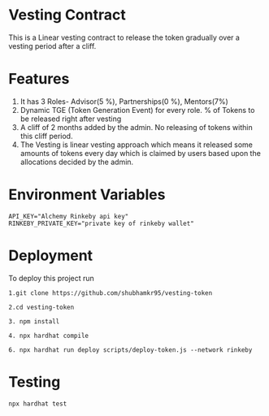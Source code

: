# Vesting Contract

This is a Linear vesting contract to release the token gradually over a vesting period after a cliff.

# Features

1. It has 3 Roles- Advisor(5 %), Partnerships(0 %), Mentors(7%)
2. Dynamic TGE (Token Generation Event) for every role. % of Tokens to be released right after vesting
3. A cliff of 2 months added by the admin. No releasing of tokens within this cliff period.
4. The Vesting is linear vesting approach which means it released some amounts of tokens every day which is claimed by users based upon the allocations decided by the admin.

# Environment Variables

```
API_KEY="Alchemy Rinkeby api key"
RINKEBY_PRIVATE_KEY="private key of rinkeby wallet"
```

# Deployment

To deploy this project run

```
1.git clone https://github.com/shubhamkr95/vesting-token

2.cd vesting-token

3. npm install

4. npx hardhat compile

6. npx hardhat run deploy scripts/deploy-token.js --network rinkeby

```

# Testing

```
npx hardhat test
```
